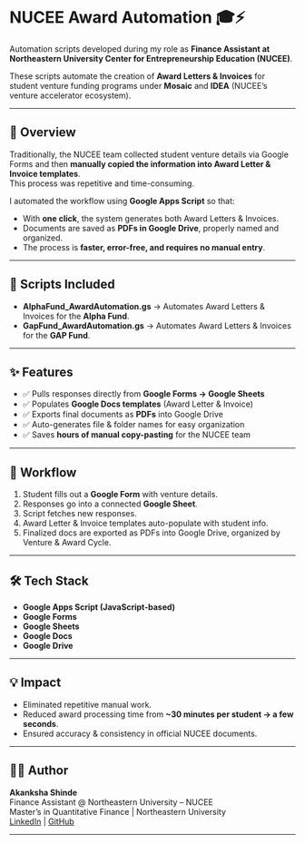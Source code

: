 # NUCEE Award Automation 🎓⚡  

Automation scripts developed during my role as **Finance Assistant at Northeastern University Center for Entrepreneurship Education (NUCEE)**.  

These scripts automate the creation of **Award Letters & Invoices** for student venture funding programs under **Mosaic** and **IDEA** (NUCEE’s venture accelerator ecosystem).  

---

## 📌 Overview  
Traditionally, the NUCEE team collected student venture details via Google Forms and then **manually copied the information into Award Letter & Invoice templates**.  
This process was repetitive and time-consuming.  

I automated the workflow using **Google Apps Script** so that:  
- With **one click**, the system generates both Award Letters & Invoices.  
- Documents are saved as **PDFs in Google Drive**, properly named and organized.  
- The process is **faster, error-free, and requires no manual entry**.  

---

## 📂 Scripts Included  
- **AlphaFund_AwardAutomation.gs** → Automates Award Letters & Invoices for the **Alpha Fund**.  
- **GapFund_AwardAutomation.gs** → Automates Award Letters & Invoices for the **GAP Fund**.  

---

## ✨ Features  
- ✅ Pulls responses directly from **Google Forms → Google Sheets**  
- ✅ Populates **Google Docs templates** (Award Letter & Invoice)  
- ✅ Exports final documents as **PDFs** into Google Drive  
- ✅ Auto-generates file & folder names for easy organization  
- ✅ Saves **hours of manual copy-pasting** for the NUCEE team  

---

## 🔄 Workflow  
1. Student fills out a **Google Form** with venture details.  
2. Responses go into a connected **Google Sheet**.  
3. Script fetches new responses.  
4. Award Letter & Invoice templates auto-populate with student info.  
5. Finalized docs are exported as PDFs into Google Drive, organized by Venture & Award Cycle.  

---

## 🛠️ Tech Stack  
- **Google Apps Script (JavaScript-based)**  
- **Google Forms**  
- **Google Sheets**  
- **Google Docs**  
- **Google Drive**  

---

## 💡 Impact  
- Eliminated repetitive manual work.  
- Reduced award processing time from **~30 minutes per student → a few seconds**.  
- Ensured accuracy & consistency in official NUCEE documents.  

---

## 👩‍💻 Author  
**Akanksha Shinde**  
Finance Assistant @ Northeastern University – NUCEE  
Master’s in Quantitative Finance | Northeastern University  
[LinkedIn](https://www.linkedin.com/in/akanksha-shinde-1bba14146/) | [GitHub](https://github.com/akankshasfinance) 

---
